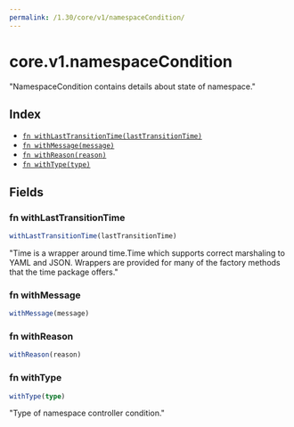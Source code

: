 ```yaml
---
permalink: /1.30/core/v1/namespaceCondition/
---
```


# core.v1.namespaceCondition

"NamespaceCondition contains details about state of namespace."

## Index

* [`fn withLastTransitionTime(lastTransitionTime)`](#fn-withlasttransitiontime)
* [`fn withMessage(message)`](#fn-withmessage)
* [`fn withReason(reason)`](#fn-withreason)
* [`fn withType(type)`](#fn-withtype)

## Fields

### fn withLastTransitionTime

```ts
withLastTransitionTime(lastTransitionTime)
```

"Time is a wrapper around time.Time which supports correct marshaling to YAML and JSON.  Wrappers are provided for many of the factory methods that the time package offers."

### fn withMessage

```ts
withMessage(message)
```



### fn withReason

```ts
withReason(reason)
```



### fn withType

```ts
withType(type)
```

"Type of namespace controller condition."